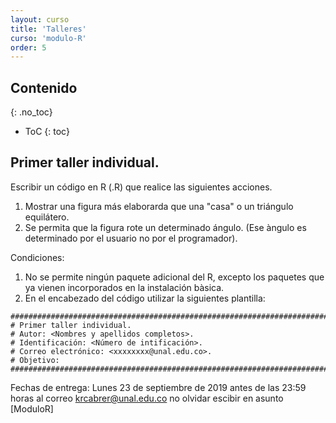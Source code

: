 ```yaml
---
layout: curso
title: 'Talleres'
curso: 'modulo-R'
order: 5
---
```




## Contenido
{: .no_toc}

* ToC
{: toc}

## Primer taller individual.

Escribir un código en R (.R) que realice las siguientes acciones.

1. Mostrar una figura más elaborarda que una "casa" o un triángulo equilátero.
2. Se permita que la figura rote un determinado ángulo. (Ese àngulo es determinado por el usuario no por el programador).

Condiciones:
1. No se permite ningún paquete adicional del R, excepto los paquetes que ya vienen incorporados en la instalación bàsica.
2. En el encabezado del código utilizar la siguientes plantilla:

```{r}
###############################################################################
# Primer taller individual.
# Autor: <Nombres y apellidos completos>.
# Identificación: <Número de intificación>.
# Correo electrónico: <xxxxxxxx@unal.edu.co>.
# Objetivo:
###############################################################################
```

Fechas de entrega: Lunes 23 de septiembre de 2019 antes de las 23:59 horas
al correo krcabrer@unal.edu.co no olvidar escibir en asunto [ModuloR]





<!---

## Contenido
{: .no_toc}

* ToC
{: toc}

## Primer taller individual.

Trazar un segmento horizontal o vertical
de acuerdo a un click en donde sea más próximo
en una malla de puntos.

Fecha de entrega: viernes, 26 de julio de 2019 al
correo **krcabrer@unal.edu.co**
 en asunto no olvidar [ModuloR]





 + [Enunciado](./talleres/pobreza_mundial_enunciado.html)
 + [Solución](./talleres/pobreza_mundial_solucion.html)



 * [Enunciado](./talleres/quiz1.html)
 * Entrega: Se espera un archivo en formato ".R"
   y con el apellido y nombres del estudiante al
   correo **krcabrer@unal.edu.co**.
   No olvidar en asunto escribir **[ModuloR]**.
 * Fecha de entrega 21 de marzo de 2018, antes de
   las 10:30 de la mañana.

## Primer taller individual recuperatorio (Quiz 1)
  * [Enunciado](./talleres/quiz1_rec.html)
  * Entrega: Se espera un archivo en formato ".R"
    y con el apellido y nombres del estudiante al
    correo **krcabrer@unal.edu.co**.
    No olvidar en asunto escribir **[ModuloR]**.
  * Fecha de entrega 23 de marzo de 2018, antes de
    las 12:00 del medio día.

## Segundo taller individual (Quiz 2)

 * En la página de datos abiertos se require
   obtener una base de datos en un formato adecuado (tidy) de
   la base de datos:
   [Matrícula establecimientos educativos oficiales y no oficiales Municipio de Medellín 2017](https://www.datos.gov.co/Educaci-n/Matr-cula-establecimientos-educativos-oficiales-y-/6qaa-344w)

## Tercer taller individual (Quiz 3)

 * Dado el [siguiente código](./codigos/quiz3.R) que hace que una bolita rebote en
   los bordes de un tablero, modificar el código de tal manera que




 ## Primer taller individual (Quiz 1)


### Enunciado

1. Muestre el código para crear una lista
   cuyo primer elemento sea una base datos
   de seis registros y de tres columnas
   de las cuales  dos columnas sean numéricas y una tercera
   que sea categórica,
   un segundo elemento de la lista que
   sea una matriz de 3x2 de cadenas, sartas o `strings` y
   un tercer elemento de la lista que sea un
   vector de 10 elementos de números complejos.


2.  Muestre el logaritmo en base 10 de un
    vector numérico de sólo los valores que sean
    mayores de cero. La función en R para el
    logaritmo en base 10 es `log10()`.

3.  Muestre el menor de los números de un vector
    numérico positivo pero que no sea cero.
    La función para hallar el valor mínimo
    de un vector es `min()`.



4. Se tiene el resultado de una regresión lineal.
    Escriba el código para obtener únicamente el valor p
    de la regresión.

    El valor p de la regresión necesita el estadístico
    F y los grados de libertad del numerador y
    del denominador y se halla con el R mediante la función `pf()`, con esos tres parámetros y el valor p sería
    `1-pf(valorF, gradlibNum, gradlibDen)`.

    Por ejemplo:

    ```
     set.seed(0)
     x1 <- 1:6
     x2 <- c(2, 3, 1, 2, 3, 5)
     y <- 3 * x1 - 4 * x2 + rnorm(6)
     modelo <- lm(y ~ x1 + x2)
     anova(modelo)
     summary(modelo)
    ```

    En el caso anterior deberá mostrar el valor de 0.0003053.


5. Suponga que tiene dos vectores de números,
        escriba las instrucciones para que muestre
        la diferencia simétrica entre los elementos
        de los dos vectores.

        Por ejemplo:

        ```
         x <- c(1, 3, 9, 4, 4, 1, 4, 2, 8)
         y <- c(2, 2, 3, 8, 10, 1, 1, 3)
         [1]  9 4 10
        ```


### Entrega.

Enviar un archivo ".html" que muestre el código
de las soluciones de cada punto del quiz antes
de las 12:00 hora de Colombia, del día 15 de septiembre de 2017 al correo **krcabrer@unal.edu.co** y no olvidar en asunto
**[ModuloR]**.


## Taller individual

 - [Composición de funciones periódicas](./talleres/funciones_periódicas.html)
 - [Primera base de datos de ejemplo](./talleres/taller1.xlsx)

 Plantilla del resultado esperado:
 - [Ejemplo del resultado esperado](./talleres/composición_funciones.html)
 - [Segunda base de datos de ejemplo](./talleres/ejemplo2.xlsx)

 -->
